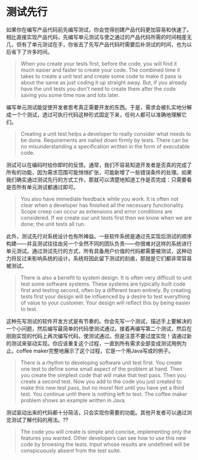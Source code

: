# 测试先行

如果你在编写产品代码前先编写测试，你会觉得创建产品代码更加容易和快速了。相比直接实现产品代码，先编写单元测试与使之通过的产品代码所需的时间相差无几，但有了单元测试在手，你省去了先写产品代码时需要后补测试的时间，也为以后省下了许多时间。

> When you create your tests first, before the code, you will find it much easier and faster to create your code. The combined time it takes to create a unit test and create some code to make it pass is about the same as just coding it up straight away. But, if you already have the unit tests you don't need to create them after the code saving you some time now and lots later.

编写单元测试能促使开发者思考真正需要开发的东西。于是，需求会被扎实地分解成一个个测试，透过可执行代码这种形式固定下来，任何人都可以准确地理解它们。

> Creating a unit test helps a developer to really consider what needs to be done. Requirements are nailed down firmly by tests. There can be no misunderstanding a specification written in the form of executable code.
 
测试可以在编码时给你即时的反馈。通常，我们不容易知道开发者是否真的完成了所有的功能，因为需求范围可能悄悄扩张，可能新增了一些错误条件的处理。如果我们确实通过测试先行的方式工作，那就可以清楚地知道工作是否完成：只需要看是否所有单元测试都通过即可。
 
> You also have immediate feedback while you work. It is often not clear when a developer has finished all the necessary functionality. Scope creep can occur as extensions and error conditions are considered. If we create our unit tests first then we know when we are done; the unit tests all run.
 
 此外，测试先行对系统设计也有所裨益。一些软件系统是通过先实现后测试的顺序构建——并且测试往往由另一个全然不同的团队负责——你很难对这样的系统进行单元测试。通过测试先行的方式，所有具备用户价值的代码都需要被测试，这种动力将反过来影响系统的设计。系统将因此留下测试的刻痕，那就是它们都非常容易被测试。
 
 > There is also a benefit to system design. It is often very difficult to unit test some software systems. These systems are typically built code first and testing second, often by a different team entirely. By creating tests first your design will be influenced by a desire to test everything of value to your customer. Your design will reflect this by being easier to test.
 
 这种先写测试的软件开发方式是有节奏的。你会先写一个测试，描述手上要解决的一个小问题，然后编写最简单的代码使测试通过。接着再编写第二个测试，然后在刚刚实现的代码上再次编写代码，使测试通过。但是注意不要过度实现！请通过新的测试来驱动实现。你应该重复这个过程，一直到所有需求全部变成测试用例为止。coffee maker完整地展示了这个过程，它是一个用Java写成的例子。
 
 > There is a rhythm to developing software unit test first. You create one test to define some small aspect of the problem at hand. Then you create the simplest code that will make that test pass. Then you create a second test. Now you add to the code you just created to make this new test pass, but no more! Not until you have yet a third test. You continue until there is nothing left to test. The coffee maker problem shows an example written in Java.

测试驱动出来的代码都十分简洁，只会实现你需要的功能。其他开发者可以通过浏览测试了解代码的用法。??
 
> The code you will create is simple and concise, implementing only the features you wanted. Other developers can see how to use this new code by browsing the tests. Input whose results are undefined will be conspicuously absent from the test suite. 

